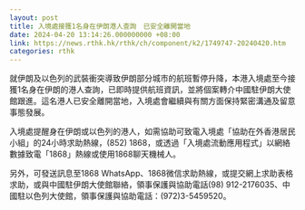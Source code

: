 ```yaml
---
layout: post
title: 入境處接獲1名身在伊朗港人查詢　已安全離開當地
date: 2024-04-20 13:14:26.000000000 +08:00
link: https://news.rthk.hk/rthk/ch/component/k2/1749747-20240420.htm
categories: rthk
---
```


就伊朗及以色列的武裝衝突導致伊朗部分城市的航班暫停升降，本港入境處至今接獲1名身在伊朗的港人查詢，已即時提供航班資訊，並將個案轉介中國駐伊朗大使館跟進。這名港人已安全離開當地，入境處會繼續與有關方面保持緊密溝通及留意事態發展。 

入境處提醒身在伊朗或以色列的港人，如需協助可致電入境處「協助在外香港居民小組」的24小時求助熱線，(852) 1868，或透過「入境處流動應用程式」以網絡數據致電「1868」熱線或使用1868聊天機械人。

另外，可發送訊息至1868 WhatsApp、1868微信求助熱線，或提交網上求助表格求助，或與中國駐伊朗大使館聯絡，領事保護與協助電話(98) 912-2176035、中國駐以色列大使館，領事保護與協助電話：(972)3-5459520。
